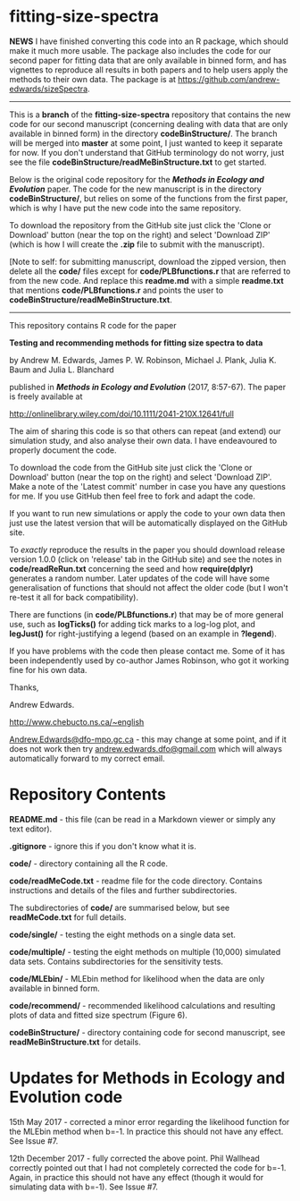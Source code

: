 # fitting-size-spectra

**NEWS** I have finished converting this code into an R package, which should make it much more usable. The package also includes the code for our second paper for fitting data that are only available in binned form, and has vignettes to reproduce all results in both papers and to help users apply the methods to their own data. The package is at <https://github.com/andrew-edwards/sizeSpectra>. 

---

This is a **branch** of the **fitting-size-spectra** repository that contains the new code for our second manuscript (concerning dealing with data that are only available in binned form) in the directory **codeBinStructure/**. The branch will be merged into **master** at some point, I just wanted to keep it separate for now. If you don't understand that GitHub terminology do not worry, just see the file 
**codeBinStructure/readMeBinStructure.txt** to get started. 

Below is the original code repository for the ***Methods in Ecology and Evolution*** paper. The code for the new manuscript is in the directory **codeBinStructure/**, but relies on some of the functions from the first paper, which is why I have put the new code into the same repository.

To download the repository from the GitHub site just click the 'Clone or Download' button (near the top on the right) and select 'Download ZIP' (which is how I will create the **.zip** file to submit with the manuscript).

[Note to self: for submitting manuscript, download the zipped version, then delete all the **code/** files except for **code/PLBfunctions.r** that are referred to from the new code. And replace this **readme.md** with a simple **readme.txt** that mentions **code/PLBfunctions.r** and points the user to 
**codeBinStructure/readMeBinStructure.txt**.

---

This repository contains R code for the paper 

**Testing and recommending methods for fitting size spectra to data** 

by Andrew M. Edwards, James P. W. Robinson, Michael J. Plank, Julia K. Baum and Julia L. Blanchard

published in ***Methods in Ecology and Evolution*** (2017, 8:57-67). The paper is freely available at

<http://onlinelibrary.wiley.com/doi/10.1111/2041-210X.12641/full>

The aim of sharing this code is so that others can repeat (and extend) our simulation study, and also analyse their own data. I have endeavoured to properly document the code.

To download the code from the GitHub site just click the 'Clone or Download' button (near the top on the right) and select 'Download ZIP'. Make a note of the 'Latest commit' number in case you have any questions for me. If you use GitHub then feel free to fork and adapt the code.

If you want to run new simulations or apply the code to your own data then just use the latest version that will be automatically displayed on the GitHub site.

To *exactly* reproduce the results in the paper
you should download release version 1.0.0 (click on 'release' tab in the GitHub site) and see the notes in **code/readReRun.txt** concerning the seed and how **require(dplyr)** generates a random number. Later updates of the code will have some generalisation of functions that should not affect the older code (but I won't re-test it all for back compatibility). 

There are functions (in **code/PLBfunctions.r**) that may be of more general use, such as **logTicks()** for adding tick marks to a log-log plot, and **legJust()** for right-justifying a legend (based on an example in **?legend**). 

If you have problems with the code then please contact me. Some of it has been independently used by co-author James Robinson, who got it working fine for his own data.

Thanks,

Andrew Edwards. 

<http://www.chebucto.ns.ca/~english>

Andrew.Edwards@dfo-mpo.gc.ca - this may change at some point, and if it does not work then try andrew.edwards.dfo@gmail.com which will always automatically forward to my correct email.

# Repository Contents

**README.md** - this file (can be read in a Markdown viewer or simply any text editor).

**.gitignore** - ignore this if you don't know what it is.

**code/** - directory containing all the R code.

**code/readMeCode.txt** - readme file for the code directory. Contains instructions and details of the files and further subdirectories.

The subdirectories of **code/** are summarised below, but see **readMeCode.txt** for full details.

**code/single/** - testing the eight methods on a single data set.

**code/multiple/** - testing the eight methods on multiple (10,000) simulated data sets. Contains subdirectories for the sensitivity tests.

**code/MLEbin/** - MLEbin method for likelihood when the data are only available in binned form.

**code/recommend/** - recommended likelihood calculations and resulting plots of data and fitted size spectrum (Figure 6).

**codeBinStructure/** - directory containing code for second manuscript, see **readMeBinStructure.txt** for details.

# Updates for Methods in Ecology and Evolution code
 
15th May 2017 - corrected a minor error regarding the likelihood function for the MLEbin method when b=-1. In practice this should not have any effect. See Issue #7.

12th December 2017 - fully corrected the above point. Phil Wallhead correctly pointed out that I had not completely corrected the code for b=-1. Again, in practice this should not have any effect (though it would for simulating data with b=-1). See Issue #7.

 